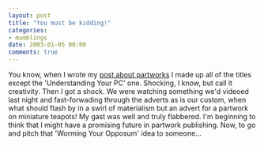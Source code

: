 ```yaml
---
layout: post
title: "You must be kidding!"
categories:
- mumblings
date: 2003-01-05 00:00
comments: true
---
```


<p>You know, when I wrote my <a href="http://www.rousette.org.uk/blog/archives/tis-the-season-for-the-partwork" title="'Tis the season for the partwork">post about partworks</a> I made up all of the titles except the 'Understanding Your PC' one. Shocking, I know, but call it creativity. Then <em>I</em> got a shock. We were watching something we'd videoed last night and fast-forwading through the adverts as is our custom, when what should flash by in a swirl of materialism but an advert for a partwork on miniature teapots! My gast was well and truly flabbered. I'm beginning to think that I might have a promising future in partwork publishing. Now, to go and pitch that 'Worming Your Opposum' idea to someone...</p>


